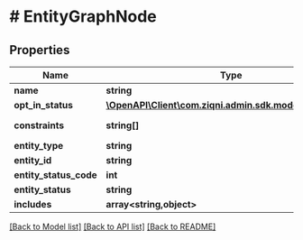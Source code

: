 # # EntityGraphNode

## Properties

Name | Type | Description | Notes
------------ | ------------- | ------------- | -------------
**name** | **string** |  | [optional]
**opt_in_status** | [**\OpenAPI\Client\com.ziqni.admin.sdk.model\OptinStatus**](OptinStatus.md) |  |
**constraints** | **string[]** | isCompleted, etc | [optional]
**entity_type** | **string** |  | [optional]
**entity_id** | **string** |  |
**entity_status_code** | **int** |  | [optional]
**entity_status** | **string** |  | [optional]
**includes** | **array<string,object>** |  | [optional]

[[Back to Model list]](../../README.md#models) [[Back to API list]](../../README.md#endpoints) [[Back to README]](../../README.md)
